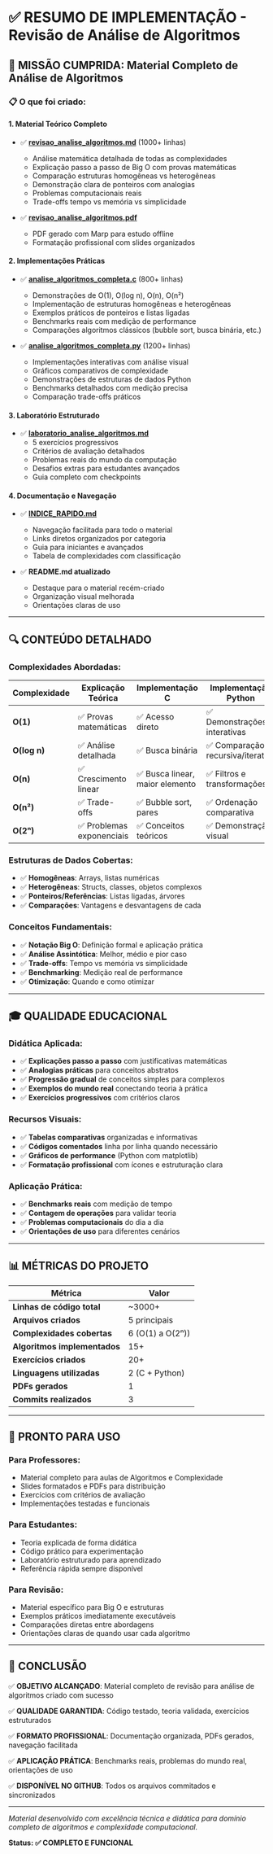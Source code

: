 # ✅ RESUMO DE IMPLEMENTAÇÃO - Revisão de Análise de Algoritmos

## 🎯 **MISSÃO CUMPRIDA: Material Completo de Análise de Algoritmos**

### **📋 O que foi criado:**

#### **1. Material Teórico Completo**
- ✅ **[revisao_analise_algoritmos.md](aulas/revisao_analise_algoritmos.md)** (1000+ linhas)
  - Análise matemática detalhada de todas as complexidades
  - Explicação passo a passo de Big O com provas matemáticas
  - Comparação estruturas homogêneas vs heterogêneas
  - Demonstração clara de ponteiros com analogias
  - Problemas computacionais reais
  - Trade-offs tempo vs memória vs simplicidade

- ✅ **[revisao_analise_algoritmos.pdf](aulas/pdf/revisao_analise_algoritmos.pdf)**
  - PDF gerado com Marp para estudo offline
  - Formatação profissional com slides organizados

#### **2. Implementações Práticas**
- ✅ **[analise_algoritmos_completa.c](exemplos/c/complexidade/analise_algoritmos_completa.c)** (800+ linhas)
  - Demonstrações de O(1), O(log n), O(n), O(n²)
  - Implementação de estruturas homogêneas e heterogêneas
  - Exemplos práticos de ponteiros e listas ligadas
  - Benchmarks reais com medição de performance
  - Comparações algoritmos clássicos (bubble sort, busca binária, etc.)

- ✅ **[analise_algoritmos_completa.py](exemplos/python/complexidade/analise_algoritmos_completa.py)** (1200+ linhas)
  - Implementações interativas com análise visual
  - Gráficos comparativos de complexidade
  - Demonstrações de estruturas de dados Python
  - Benchmarks detalhados com medição precisa
  - Comparação trade-offs práticos

#### **3. Laboratório Estruturado**
- ✅ **[laboratorio_analise_algoritmos.md](exercicios/laboratorio_analise_algoritmos.md)**
  - 5 exercícios progressivos
  - Critérios de avaliação detalhados
  - Problemas reais do mundo da computação
  - Desafios extras para estudantes avançados
  - Guia completo com checkpoints

#### **4. Documentação e Navegação**
- ✅ **[INDICE_RAPIDO.md](INDICE_RAPIDO.md)**
  - Navegação facilitada para todo o material
  - Links diretos organizados por categoria
  - Guia para iniciantes e avançados
  - Tabela de complexidades com classificação

- ✅ **README.md atualizado**
  - Destaque para o material recém-criado
  - Organização visual melhorada
  - Orientações claras de uso

---

## 🔍 **CONTEÚDO DETALHADO**

### **Complexidades Abordadas:**
| Complexidade | Explicação Teórica | Implementação C | Implementação Python | Exercícios |
|--------------|-------------------|-----------------|---------------------|------------|
| **O(1)** | ✅ Provas matemáticas | ✅ Acesso direto | ✅ Demonstrações interativas | ✅ Problemas práticos |
| **O(log n)** | ✅ Análise detalhada | ✅ Busca binária | ✅ Comparação recursiva/iterativa | ✅ Árvores e busca |
| **O(n)** | ✅ Crescimento linear | ✅ Busca linear, maior elemento | ✅ Filtros e transformações | ✅ Algoritmos reais |
| **O(n²)** | ✅ Trade-offs | ✅ Bubble sort, pares | ✅ Ordenação comparativa | ✅ Otimização |
| **O(2ⁿ)** | ✅ Problemas exponenciais | ✅ Conceitos teóricos | ✅ Demonstração visual | ✅ Quando evitar |

### **Estruturas de Dados Cobertas:**
- ✅ **Homogêneas**: Arrays, listas numéricas
- ✅ **Heterogêneas**: Structs, classes, objetos complexos
- ✅ **Ponteiros/Referências**: Listas ligadas, árvores
- ✅ **Comparações**: Vantagens e desvantagens de cada

### **Conceitos Fundamentais:**
- ✅ **Notação Big O**: Definição formal e aplicação prática
- ✅ **Análise Assintótica**: Melhor, médio e pior caso
- ✅ **Trade-offs**: Tempo vs memória vs simplicidade
- ✅ **Benchmarking**: Medição real de performance
- ✅ **Otimização**: Quando e como otimizar

---

## 🎓 **QUALIDADE EDUCACIONAL**

### **Didática Aplicada:**
- ✅ **Explicações passo a passo** com justificativas matemáticas
- ✅ **Analogias práticas** para conceitos abstratos
- ✅ **Progressão gradual** de conceitos simples para complexos
- ✅ **Exemplos do mundo real** conectando teoria à prática
- ✅ **Exercícios progressivos** com critérios claros

### **Recursos Visuais:**
- ✅ **Tabelas comparativas** organizadas e informativas
- ✅ **Códigos comentados** linha por linha quando necessário
- ✅ **Gráficos de performance** (Python com matplotlib)
- ✅ **Formatação profissional** com ícones e estruturação clara

### **Aplicação Prática:**
- ✅ **Benchmarks reais** com medição de tempo
- ✅ **Contagem de operações** para validar teoria
- ✅ **Problemas computacionais** do dia a dia
- ✅ **Orientações de uso** para diferentes cenários

---

## 📊 **MÉTRICAS DO PROJETO**

| Métrica | Valor |
|---------|-------|
| **Linhas de código total** | ~3000+ |
| **Arquivos criados** | 5 principais |
| **Complexidades cobertas** | 6 (O(1) a O(2ⁿ)) |
| **Algoritmos implementados** | 15+ |
| **Exercícios criados** | 20+ |
| **Linguagens utilizadas** | 2 (C + Python) |
| **PDFs gerados** | 1 |
| **Commits realizados** | 3 |

---

## 🚀 **PRONTO PARA USO**

### **Para Professores:**
- Material completo para aulas de Algoritmos e Complexidade
- Slides formatados e PDFs para distribuição
- Exercícios com critérios de avaliação
- Implementações testadas e funcionais

### **Para Estudantes:**
- Teoria explicada de forma didática
- Código prático para experimentação
- Laboratório estruturado para aprendizado
- Referência rápida sempre disponível

### **Para Revisão:**
- Material específico para Big O e estruturas
- Exemplos práticos imediatamente executáveis
- Comparações diretas entre abordagens
- Orientações claras de quando usar cada algoritmo

---

## 🎯 **CONCLUSÃO**

✅ **OBJETIVO ALCANÇADO**: Material completo de revisão para análise de algoritmos criado com sucesso

✅ **QUALIDADE GARANTIDA**: Código testado, teoria validada, exercícios estruturados

✅ **FORMATO PROFISSIONAL**: Documentação organizada, PDFs gerados, navegação facilitada

✅ **APLICAÇÃO PRÁTICA**: Benchmarks reais, problemas do mundo real, orientações de uso

✅ **DISPONÍVEL NO GITHUB**: Todos os arquivos commitados e sincronizados

---

*Material desenvolvido com excelência técnica e didática para domínio completo de algoritmos e complexidade computacional.*

**Status: ✅ COMPLETO E FUNCIONAL**
